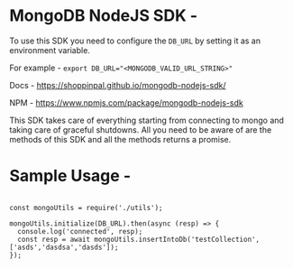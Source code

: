 # MongoDB NodeJS SDK -

To use this SDK you need to configure the `DB_URL` by setting it as an environment variable.

For example - ```export DB_URL="<MONGODB_VALID_URL_STRING>"```

Docs - https://shoppinpal.github.io/mongodb-nodejs-sdk/

NPM - https://www.npmjs.com/package/mongodb-nodejs-sdk

This SDK takes care of everything starting from connecting to mongo and taking care of graceful shutdowns.
All you need to be aware of are the methods of this SDK and all the methods returns a promise.

# Sample Usage -

```

const mongoUtils = require('./utils');

mongoUtils.initialize(DB_URL).then(async (resp) => {
  console.log('connected', resp);
  const resp = await mongoUtils.insertIntoDb('testCollection', ['asds','dasdsa','dasds']);
});

```
